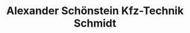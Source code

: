 ---
title: "Alexander Schönstein Kfz-Technik Schmidt"
url: /plauen/alexander-schoenstein-kfz-technik-schmidt/
shop: Autoteile
---